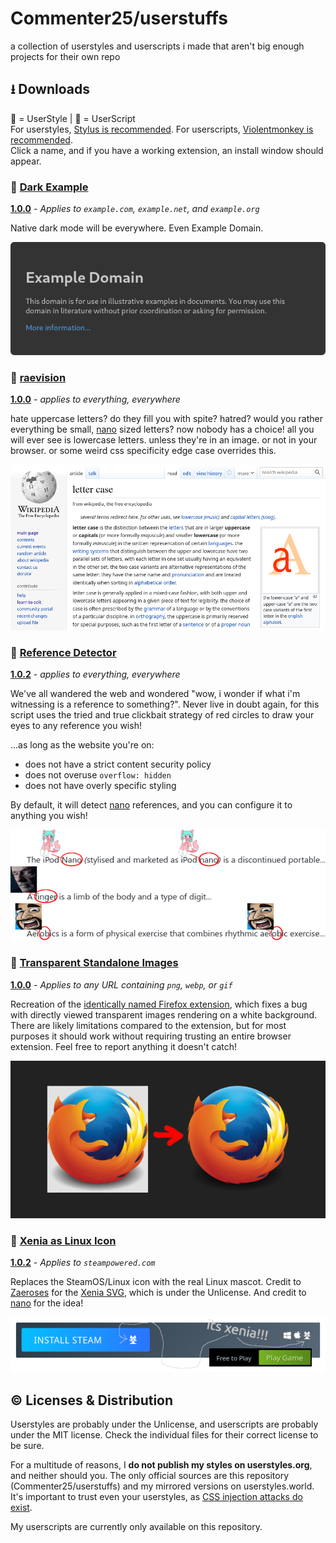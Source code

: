 # Commenter25/userstuffs
a collection of userstyles and userscripts i made that aren't big enough projects for their own repo

## ⭳ Downloads
🎨 = UserStyle | 📜 = UserScript  
For userstyles, [Stylus is recommended](https://github.com/openstyles/stylus#stylus). For userscripts, [Violentmonkey is recommended](https://violentmonkey.github.io/).  
Click a name, and if you have a working extension, an install window should appear.

### 🎨 [Dark Example](https://raw.githubusercontent.com/Commenter25/userstuffs/main/darkexample/darkexample.user.css)

[**1.0.0**](darkexample/CHANGELOG.md) - _Applies to `example.com`, `example.net`, and `example.org`_

Native dark mode will be everywhere. Even Example Domain.

![Dark Example Preview Image](darkexample/preview.png)

### 🎨 [raevision](https://raw.githubusercontent.com/commenter25/userstuffs/main/raevision/raevision.user.css)

[**1.0.0**](raevision/changelog.md) - _applies to everything, everywhere_

hate uppercase letters? do they fill you with spite? hatred? would you rather everything be small, [nano](https://twitter.com/nano_pone) sized letters? now nobody has a choice! all you will ever see is lowercase letters. unless they're in an image. or not in your browser. or some weird css specificity edge case overrides this.

<picture>
  <source media="(prefers-color-scheme: dark)" srcset="raevision/preview-dark.png">
  <img alt="raevision preview image" src="raevision/preview.png">
</picture>

### 📜 [Reference Detector](https://raw.githubusercontent.com/Commenter25/userstuffs/main/refdetect/refdetect.user.js)

[**1.0.2**](refdetect/CHANGELOG.md) - _applies to everything, everywhere_

We've all wandered the web and wondered "wow, i wonder if what i'm witnessing is a reference to something?". Never live in doubt again, for this script uses the tried and true clickbait strategy of red circles to draw your eyes to any reference you wish!

...as long as the website you're on:
  - does not have a strict content security policy
  - does not overuse `overflow: hidden`
  - does not have overly specific styling

By default, it will detect [nano](https://nano.lgbt) references, and you can configure it to anything you wish!

<picture>
  <source media="(prefers-color-scheme: dark)" srcset="refdetect/preview-dark.png">
  <img alt="Reference Detector Preview Image" src="refdetect/preview.png">
</picture>

### 🎨 [Transparent Standalone Images](https://raw.githubusercontent.com/Commenter25/userstuffs/main/tpimgs/tpimgs.user.css)

[**1.0.0**](tpimgs/CHANGELOG.md) - _Applies to any URL containing `png`, `webp`, or `gif`_

Recreation of the [identically named Firefox extension](https://addons.mozilla.org/en-US/firefox/addon/transparent-standalone-image/), which fixes a bug with directly viewed transparent images rendering on a white background. There are likely limitations compared to the extension, but for most purposes it should work without requiring trusting an entire browser extension. Feel free to report anything it doesn't catch!

![Transparent Standalone Images Preview Image](tpimgs/preview.png)

### 🎨 [Xenia as Linux Icon](https://raw.githubusercontent.com/Commenter25/userstuffs/main/xeniasteam/xeniasteam.user.css)

[**1.0.2**](xeniasteam/CHANGELOG.md) - _Applies to `steampowered.com`_

Replaces the SteamOS/Linux icon with the real Linux mascot. Credit to [Zaeroses](https://chitter.xyz/@Zaeroses) for the [Xenia SVG](https://github.com/Zaeroses/refind-icons/blob/main/os_linux.svg), which is under the Unlicense. And credit to [nano](https://nano.lgbt) for the idea!

![Xenia as Linux Icon Preview Image](xeniasteam/preview.png)

## © Licenses & Distribution
Userstyles are probably under the Unlicense, and userscripts are probably under the MIT license. Check the individual files for their correct license to be sure.

For a multitude of reasons, I **do not publish my styles on userstyles.org**, and neither should you. The only official sources are this repository (Commenter25/userstuffs) and my mirrored versions on userstyles.world. It's important to trust even your userstyles, as [CSS injection attacks do exist](https://www.mike-gualtieri.com/css-exfil-vulnerability-tester).

My userscripts are currently only available on this repository.
